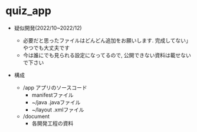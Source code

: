 # quiz_app

- 疑似開発(2022/10~2022/12)
    - 必要だと思ったファイルはどんどん追加をお願いします. 完成してない」やつでも大丈夫です
    - 今は誰にでも見られる設定になってるので, 公開できない資料は載せないで下さい

- 構成
    - /app アプリのソースコード
        - manifestファイル
        - ~/java .javaファイル
        - ~/layout .xmlファイル
    - /document
        - 各開発工程の資料
    